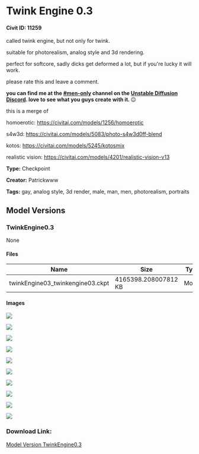 # Twink Engine 0.3

#### Civit ID: 11259

<p>called twink engine, but not only for twink.</p><p>suitable for photorealism, analog style and 3d rendering.</p><p>perfect for softcore, sadly dicks get deformed a lot, but if you're lucky it will work.</p><p>please rate this and leave a comment.</p><p><strong>you can find me at the </strong><a target="_blank" rel="ugc" href="https://discord.com/channels/1010980909568245801/1011062912892276927"><strong>#men-only</strong></a><strong> channel on the </strong><a target="_blank" rel="ugc" href="https://discord.gg/unstablediffusion"><strong>Unstable Diffusion Discord</strong></a><strong>. love to see what you guys create with it. </strong>😉</p><p>this is a merge of</p><p>homoerotic: <a target="_blank" rel="ugc" href="https://civitai.com/models/1256/homoerotic">https://civitai.com/models/1256/homoerotic</a></p><p>s4w3d: <a target="_blank" rel="ugc" href="https://civitai.com/models/5083/photo-s4w3d0ff-blend">https://civitai.com/models/5083/photo-s4w3d0ff-blend</a></p><p>kotos: <a target="_blank" rel="ugc" href="https://civitai.com/models/5245/kotosmix">https://civitai.com/models/5245/kotosmix</a></p><p>realistic vision: <a target="_blank" rel="ugc" href="https://civitai.com/models/4201/realistic-vision-v13">https://civitai.com/models/4201/realistic-vision-v13</a></p>

**Type:** Checkpoint

**Creator:** Patrickwww

**Tags:** gay, analog style, 3d render, male, man, men, photorealism, portraits

## Model Versions

### TwinkEngine0.3

None

#### Files

| Name | Size | Type | Format | Download Url | AutoV1 | AutoV2 | SHA256 | CRC32 | BLAKE3 |
| --- | --- | --- | --- | --- | --- | --- | --- | --- | --- |
| twinkEngine03_twinkengine03.ckpt | 4165398.208007812 KB | Model | PickleTensor | https://civitai.com/api/download/models/13337 | 74CC3A76 | 2DE18DE947 | 2DE18DE947E583A8DD558682B8EE5DF940B732C57F33287A0BEF3C58447A6873 | 5093BC97 | 2F0D7F966C66299534ADD72C950C39BCD3CA7398295F61FDA8F27AEA354740EB |

#### Images

<p><img src="https://image.civitai.com/xG1nkqKTMzGDvpLrqFT7WA/223cec5b-1193-4137-3b8d-7a1276090500/width=450/128966.jpeg" /></p>

<p><img src="https://image.civitai.com/xG1nkqKTMzGDvpLrqFT7WA/da92758e-394e-4cb7-e441-4179b4602f00/width=450/129421.jpeg" /></p>

<p><img src="https://image.civitai.com/xG1nkqKTMzGDvpLrqFT7WA/746e19d0-f2a1-48fc-e644-97c4bbab4300/width=450/129420.jpeg" /></p>

<p><img src="https://image.civitai.com/xG1nkqKTMzGDvpLrqFT7WA/076e53d6-1257-4959-0358-8bcd3cb0c200/width=450/129419.jpeg" /></p>

<p><img src="https://image.civitai.com/xG1nkqKTMzGDvpLrqFT7WA/686664aa-3b5d-4124-9d6a-1f6d9cfa4e00/width=450/129418.jpeg" /></p>

<p><img src="https://image.civitai.com/xG1nkqKTMzGDvpLrqFT7WA/e3d32cea-2fc2-4dc4-fa41-eec409d12c00/width=450/129417.jpeg" /></p>

<p><img src="https://image.civitai.com/xG1nkqKTMzGDvpLrqFT7WA/7b6f78ad-b215-472f-c56f-9536406e0500/width=450/129416.jpeg" /></p>

<p><img src="https://image.civitai.com/xG1nkqKTMzGDvpLrqFT7WA/7ee3ee0b-6285-4c9b-85d1-5e0f6428e300/width=450/129415.jpeg" /></p>

<p><img src="https://image.civitai.com/xG1nkqKTMzGDvpLrqFT7WA/3ade5a10-dfa0-4b57-08d4-dce6f118da00/width=450/129414.jpeg" /></p>

<p><img src="https://image.civitai.com/xG1nkqKTMzGDvpLrqFT7WA/d9443c42-bb58-4c68-6061-eb8abb65f600/width=450/129413.jpeg" /></p>

### Download Link:

[Model Version TwinkEngine0.3](https://civitai.com/api/download/models/13337)

